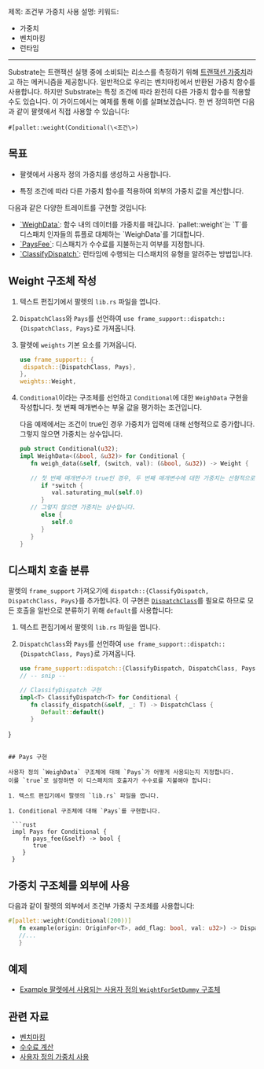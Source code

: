 제목: 조건부 가중치 사용
설명:
키워드:
  - 가중치
  - 벤치마킹
  - 런타임
---

Substrate는 트랜잭션 실행 중에 소비되는 리소스를 측정하기 위해 [트랜잭션 가중치](/build/tx-weights-fees)라고 하는 메커니즘을 제공합니다.
일반적으로 우리는 벤치마킹에서 반환된 가중치 함수를 사용합니다.
하지만 Substrate는 특정 조건에 따라 완전히 다른 가중치 함수를 적용할 수도 있습니다.
이 가이드에서는 예제를 통해 이를 살펴보겠습니다.
한 번 정의하면 다음과 같이 팔렛에서 직접 사용할 수 있습니다:

`#[pallet::weight(Conditional(\<조건\>)`

## 목표

- 팔렛에서 사용자 정의 가중치를 생성하고 사용합니다.

- 특정 조건에 따라 다른 가중치 함수를 적용하여 외부의 가중치 값을 계산합니다.

다음과 같은 다양한 트레이트를 구현할 것입니다:

- [\`WeighData\`](https://paritytech.github.io/substrate/master/frame_support/weights/trait.WeighData.html#): 함수 내의 데이터를 가중치를 매깁니다.
  \`pallet::weight\`는 \`T\`를 디스패치 인자들의 튜플로 대체하는 \`WeighData<T>\`를 기대합니다.
- [\`PaysFee\`](https://paritytech.github.io/substrate/master/frame_support/weights/trait.PaysFee.html): 디스패치가 수수료를 지불하는지 여부를 지정합니다.
- [\`ClassifyDispatch\`](https://paritytech.github.io/substrate/master/frame_support/weights/trait.ClassifyDispatch.html): 런타임에 수행되는 디스패치의 유형을 알려주는 방법입니다.

## Weight 구조체 작성

1. 텍스트 편집기에서 팔렛의 `lib.rs` 파일을 엽니다.

1. `DispatchClass`와 `Pays`를 선언하여 `use frame_support::dispatch::{DispatchClass, Pays}`로 가져옵니다.

1. 팔렛에 `weights` 기본 요소를 가져옵니다.
   
   ```rust
   use frame_support:: {
    dispatch::{DispatchClass, Pays},
   },
   weights::Weight,

1. `Conditional`이라는 구조체를 선언하고 `Conditional`에 대한 `WeighData` 구현을 작성합니다. 첫 번째 매개변수는 부울 값을 평가하는 조건입니다. 
   
   다음 예제에서는 조건이 true인 경우 가중치가 입력에 대해 선형적으로 증가합니다.
   그렇지 않으면 가중치는 상수입니다.

   ```rust
   pub struct Conditional(u32);
   impl WeighData<(&bool, &u32)> for Conditional {
      fn weigh_data(&self, (switch, val): (&bool, &u32)) -> Weight {
        
      // 첫 번째 매개변수가 true인 경우, 두 번째 매개변수에 대한 가중치는 선형적으로 증가합니다.
         if *switch {
            val.saturating_mul(self.0)
         }
      // 그렇지 않으면 가중치는 상수입니다.
         else {
            self.0
         }
      }
   }
   ```

## 디스패치 호출 분류

팔렛의 `frame_support` 가져오기에 `dispatch::{ClassifyDispatch, DispatchClass, Pays}`를 추가합니다.
이 구현은 [`DispatchClass`](https://paritytech.github.io/substrate/master/frame_support/dispatch/enum.DispatchClass.html)를 필요로 하므로 모든 호출을 일반으로 분류하기 위해 `default`를 사용합니다:

1. 텍스트 편집기에서 팔렛의 `lib.rs` 파일을 엽니다.

1. `DispatchClass`와 `Pays`를 선언하여 `use frame_support::dispatch::{DispatchClass, Pays}`로 가져옵니다.
   
   ```rust
   use frame_support::dispatch::{ClassifyDispatch, DispatchClass, Pays};
   // -- snip --
   
   // ClassifyDispatch 구현
   impl<T> ClassifyDispatch<T> for Conditional {
      fn classify_dispatch(&self, _: T) -> DispatchClass {
         Default::default()
      }
  }
  ```

## Pays 구현

사용자 정의 `WeighData` 구조체에 대해 `Pays`가 어떻게 사용되는지 지정합니다. 
이를 `true`로 설정하면 이 디스패치의 호출자가 수수료를 지불해야 합니다:

1. 텍스트 편집기에서 팔렛의 `lib.rs` 파일을 엽니다.

1. Conditional 구조체에 대해 `Pays`를 구현합니다.
   
   ```rust
   impl Pays for Conditional {
      fn pays_fee(&self) -> bool {
         true
      }
   }
   ```

## 가중치 구조체를 외부에 사용

다음과 같이 팔렛의 외부에서 조건부 가중치 구조체를 사용합니다:

```rust
#[pallet::weight(Conditional(200))]
   fn example(origin: OriginFor<T>, add_flag: bool, val: u32>) -> DispatchResult {
   //...
   }
```

## 예제

- [Example 팔렛에서 사용되는 사용자 정의 `WeightForSetDummy` 구조체](https://github.com/paritytech/polkadot-sdk/blob/master/substrate/frame/examples/basic/src/lib.rs#L305-L350)

## 관련 자료

- [벤치마킹](/test/benchmark)
- [수수료 계산](/reference/how-to-guides/weights/calculate-fees)
- [사용자 정의 가중치 사용](/reference/how-to-guides/weights/use-custom-weights)